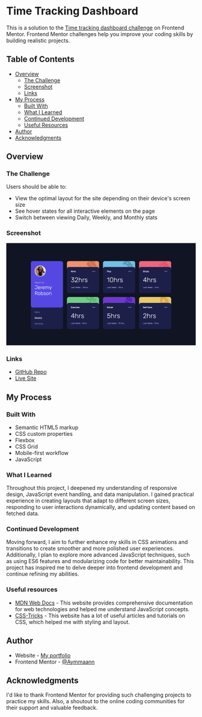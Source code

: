 # Time Tracking Dashboard

This is a solution to the [Time tracking dashboard challenge](https://www.frontendmentor.io/challenges/time-tracking-dashboard-UIQ7167Jw) on Frontend Mentor. Frontend Mentor challenges help you improve your coding skills by building realistic projects.

## Table of Contents

- [Overview](#overview)
  - [The Challenge](#the-challenge)
  - [Screenshot](#screenshot)
  - [Links](#links)
- [My Process](#my-process)
  - [Built With](#built-with)
  - [What I Learned](#what-i-learned)
  - [Continued Development](#continued-development)
  - [Useful Resources](#useful-resources)
- [Author](#author)
- [Acknowledgments](#acknowledgments)

## Overview

### The Challenge

Users should be able to:

- View the optimal layout for the site depending on their device's screen size
- See hover states for all interactive elements on the page
- Switch between viewing Daily, Weekly, and Monthly stats

### Screenshot

![Screenshot](./images/screenshot.jpg)

### Links

- [GitHub Repo](https://github.com/Aymmaann/Front-End-Development/tree/main/Time%20tracking%20dashboard)
- [Live Site](https://time-tracker-fe.netlify.app/)

## My Process

### Built With

- Semantic HTML5 markup
- CSS custom properties
- Flexbox
- CSS Grid
- Mobile-first workflow
- JavaScript

### What I Learned

Throughout this project, I deepened my understanding of responsive design, JavaScript event handling, and data manipulation. I gained practical experience in creating layouts that adapt to different screen sizes, responding to user interactions dynamically, and updating content based on fetched data.

### Continued Development

Moving forward, I aim to further enhance my skills in CSS animations and transitions to create smoother and more polished user experiences. Additionally, I plan to explore more advanced JavaScript techniques, such as using ES6 features and modularizing code for better maintainability. This project has inspired me to delve deeper into frontend development and continue refining my abilities.


### Useful resources

- [MDN Web Docs](https://developer.mozilla.org/) - This website provides comprehensive documentation for web technologies and helped me understand JavaScript concepts.
- [CSS-Tricks](https://css-tricks.com/) - This website has a lot of useful articles and tutorials on CSS, which helped me with styling and layout.

## Author

- Website - [My portfolio](https://ayman03-portfolio.netlify.app/)
- Frontend Mentor - [@Aymmaann](https://www.frontendmentor.io/profile/Aymmaann)

## Acknowledgments

I'd like to thank Frontend Mentor for providing such challenging projects to practice my skills. Also, a shoutout to the online coding communities for their support and valuable feedback.
